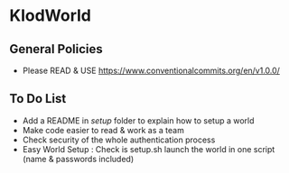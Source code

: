 # KlodWorld
## General Policies
  - Please READ & USE https://www.conventionalcommits.org/en/v1.0.0/
## To Do List
  - Add a README in _setup_ folder to explain how to setup a world 
  - Make code easier to read & work as a team
  - Check security of the whole authentication process
  - Easy World Setup : Check is setup.sh  launch the world in one script (name & passwords included)

